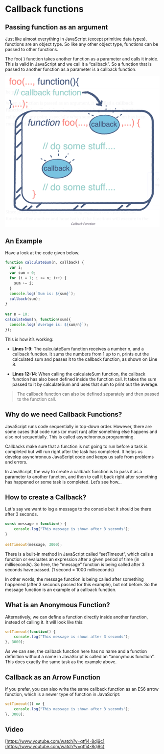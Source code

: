 # Callback functions

## Passing function as an argument

Just like almost everything in JavaScript (except primitive data types), functions are an object type. So like any other object type, functions can be passed to other functions.

The foo( ) function takes another function as a parameter and calls it inside. This is valid in JavaScript and we call it a “callback”. So a function that is passed to another function as a parameter is a callback function.

![callback function](./Callback_Function.png "callback function")

## An Example

Have a look at the code given below.

```javascript
function calculateSum(n, callback) {
  var i;
  var sum = 0;
  for (i = 1; i <= n; i++) {
    sum += i;
  }
  console.log(`Sum is: ${sum}`);
  callback(sum);
}

var n = 10;
calculateSum(n, function(sum){
  console.log(`Average is: ${sum/n}`);
});
```

This is how it’s working:

- **Lines 1-9**: The calculateSum function receives a number n, and a callback function. It sums the numbers from 1 up to n, prints out the calculated sum and passes it to the callback function, as shown on Line 8.

- **Lines 12-14**: When calling the calculateSum function, the callback function has also been defined inside the function call. It takes the sum passed to it by calculateSum and uses that sum to print out the average.

> The callback function can also be defined separately and then passed to the function call.

## Why do we need Callback Functions?

JavaScript runs code sequentially in top-down order. However, there are some cases that code runs (or must run) after something else happens and also not sequentially. This is called asynchronous programming.

Callbacks make sure that a function is not going to run before a task is completed but will run right after the task has completed. It helps us develop asynchronous JavaScript code and keeps us safe from problems and errors.

In JavaScript, the way to create a callback function is to pass it as a parameter to another function, and then to call it back right after something has happened or some task is completed. Let’s see how…

## How to create a Callback?

Let's say we want to log a message to the console but it should be there after 3 seconds.

```javascript
const message = function() {
    console.log("This message is shown after 3 seconds");
}

setTimeout(message, 3000);
```

There is a built-in method in JavaScript called “setTimeout”, which calls a function or evaluates an expression after a given period of time (in milliseconds). So here, the “message” function is being called after 3 seconds have passed. (1 second = 1000 milliseconds)

In other words, the message function is being called after something happened (after 3 seconds passed for this example), but not before. So the message function is an example of a callback function.

## What is an Anonymous Function?

Alternatively, we can define a function directly inside another function, instead of calling it. It will look like this:

```javascript
setTimeout(function() {
    console.log("This message is shown after 3 seconds");
}, 3000);
```

As we can see, the callback function here has no name and a function definition without a name in JavaScript is called an “anonymous function”. This does exactly the same task as the example above.

## Callback as an Arrow Function

If you prefer, you can also write the same callback function as an ES6 arrow function, which is a newer type of function in JavaScript:

```javascript
setTimeout(() => {
    console.log("This message is shown after 3 seconds");
}, 3000);
```

## Video
[https://www.youtube.com/watch?v=qtfi4-8dj9c](https://www.youtube.com/watch?v=qtfi4-8dj9c)
